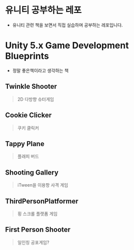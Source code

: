 유니티 공부하는 레포
=
* 유니티 관련 책을 보면서 직접 실습하며 공부하는 레포입니다.

 # Unity 5.x Game Development Blueprints
* 정말 좋은책이라고 생각하는 책

## Twinkle Shooter
> 2D 다방향 슈터게임
## Cookie Clicker
> 쿠키 클릭커 
## Tappy Plane
> 플래피 버드
> 
## Shooting Gallery
> iTween을 이용항 사격 게임
> 
## ThirdPersonPlatformer
> 횡 스크롤 플랫폼 게임
> 
## First Person Shooter
> 일인칭 공포게임?
